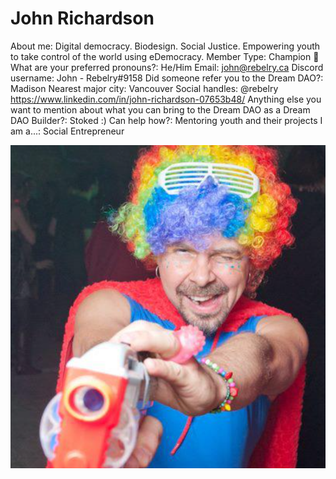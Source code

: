 # John Richardson

About me: Digital democracy. Biodesign. Social Justice.
Empowering youth to take control of the world using eDemocracy.
Member Type: Champion 🙌
What are your preferred pronouns?: He/Him
Email: john@rebelry.ca
Discord username: John - Rebelry#9158
Did someone refer you to the Dream DAO?: Madison
Nearest major city: Vancouver
Social handles: @rebelry
https://www.linkedin.com/in/john-richardson-07653b48/
Anything else you want to mention about what you can bring to the Dream DAO as a Dream DAO Builder?: Stoked :)
Can help how?: Mentoring youth and their projects
I am a...: Social Entrepreneur

![clown shot.PNG](../../Dream%20DAO%20Voting%20Member%20List%201790792012994a419257db8f8a7807ff/%5BS2%5D%20Dream%20DAO%20Founding%20Voting%20Member%20List%202c05a57dde504a87a8ced236cce0b149/John%20Richardson%20d73d520d710b4f6987b9142cfa4f6ed2/clown_shot.png)